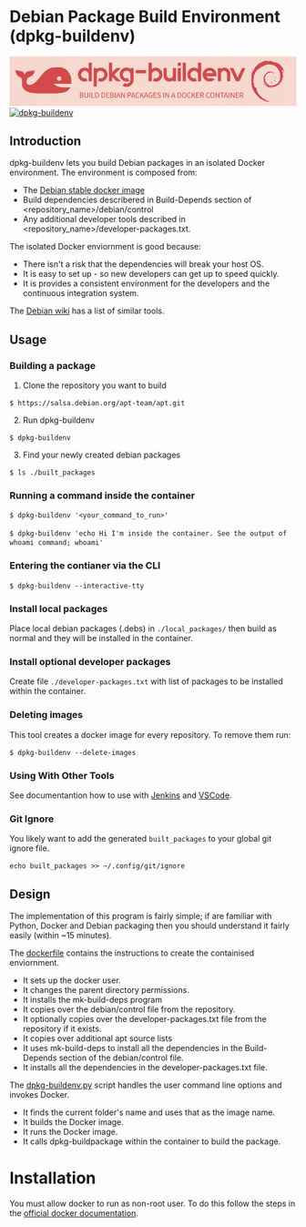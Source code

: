 # Debian Package Build Environment (dpkg-buildenv)
![alt text](./dpkg-buildenv/Documentation/dpkg-buildenv-logo.png "Logo")
[![dpkg-buildenv](https://github.com/aidan-gallagher/dpkg-buildenv/actions/workflows/dpkg-buildenv.yml/badge.svg)](https://github.com/aidan-gallagher/dpkg-buildenv/actions/workflows/dpkg-buildenv.yml)
## Introduction
dpkg-buildenv lets you build Debian packages in an isolated Docker environment. The environment is composed from:
* The [Debian stable docker image](https://hub.docker.com/_/debian/)
* Build dependencies describered in Build-Depends section of <repository_name>/debian/control
* Any additional developer tools described in <repository_name>/developer-packages.txt.

The isolated Docker enviornment is good because:
* There isn't a risk that the dependencies will break your host OS.
* It is easy to set up  - so new developers can get up to speed quickly.
* It is provides a consistent environment for the developers and the continuous integration system.

The [Debian wiki](https://wiki.debian.org/SystemBuildTools#Package_build_tools) has a list of similar tools.

## Usage

### Building a package
1. Clone the repository you want to build
```
$ https://salsa.debian.org/apt-team/apt.git
```

2. Run dpkg-buildenv
```
$ dpkg-buildenv
```

3. Find your newly created debian packages
```
$ ls ./built_packages
```

### Running a command inside the container
```
$ dpkg-buildenv '<your_command_to_run>'

$ dpkg-buildenv 'echo Hi I'm inside the container. See the output of whoami command; whoami'
```
### Entering the contianer via the CLI
```
$ dpkg-buildenv --interactive-tty
```

### Install local packages
Place local debian packages (.debs) in `./local_packages/` then build as normal and they will be installed in the container.

### Install optional developer packages
Create file `./developer-packages.txt` with list of packages to be installed within the container.

### Deleting images
This tool creates a docker image for every repository. To remove them run:
```
$ dpkg-buildenv --delete-images
```

### Using With Other Tools
See documentantion how to use with [Jenkins](./dpkg-buildenv/Documentation/using-with-jenkins.md) and [VSCode](./dpkg-buildenv/Documentation/using-with-vscode.md).

### Git Ignore
You likely want to add the generated `built_packages` to your global git ignore file.
```
echo built_packages >> ~/.config/git/ignore
```

## Design

The implementation of this program is fairly simple; if are familiar with Python, Docker and Debian packaging then you should understand it fairly easily (within ~15 minutes).  

The [dockerfile](./Dockerfile) contains the instructions to create the containised enviornment.  
* It sets up the docker user.
* It changes the parent directory permissions.
* It installs the mk-build-deps program
* It copies over the debian/control file from the repository.
* It optionally copies over the developer-packages.txt file from the repository if it exists.
* It copies over additional apt source lists
* It uses mk-build-deps to install all the dependencies in the Build-Depends section of the debian/control file.
* It installs all the dependencies in the developer-packages.txt file.

The [dpkg-buildenv.py](./dpkg-buildenv.py) script handles the user command line options and invokes Docker.
* It finds the current folder's name and uses that as the image name.
* It builds the Docker image.
* It runs the Docker image.
* It calls dpkg-buildpackage within the container to build the package.

# Installation

You must allow docker to run as non-root user. To do this follow the steps in the [official docker documentation](https://docs.docker.com/engine/install/linux-postinstall/#manage-docker-as-a-non-root-user).
